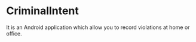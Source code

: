 # CriminalIntent

It is an Android application which allow you to record violations at home or office.

[logo]: https://cloud.githubusercontent.com/assets/3438468/22222174/e0312bb6-e183-11e6-82d2-00c894619947.png
